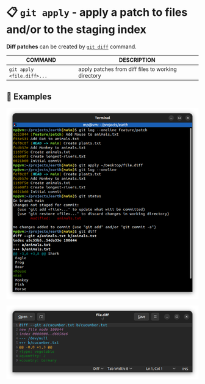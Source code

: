 # 📋 `git apply` - apply a patch to files and/or to the staging index

**Diff patches** can be created by [`git diff`](GIT-DIFF.md) command.

| COMMAND                    | DESCRIPTION                                        |
| -------------------------- | -------------------------------------------------- |
| `git apply <file.diff>...` | apply patches from diff files to working directory |

## 📌 Examples

![](images/git-apply.png)

![](images/git-apply-file-diff.png)